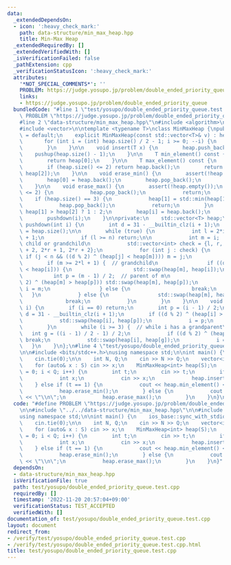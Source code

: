 ```yaml
---
data:
  _extendedDependsOn:
  - icon: ':heavy_check_mark:'
    path: data-structure/min_max_heap.hpp
    title: Min-Max Heap
  _extendedRequiredBy: []
  _extendedVerifiedWith: []
  _isVerificationFailed: false
  _pathExtension: cpp
  _verificationStatusIcon: ':heavy_check_mark:'
  attributes:
    '*NOT_SPECIAL_COMMENTS*': ''
    PROBLEM: https://judge.yosupo.jp/problem/double_ended_priority_queue
    links:
    - https://judge.yosupo.jp/problem/double_ended_priority_queue
  bundledCode: "#line 1 \"test/yosupo/double_ended_priority_queue.test.cpp\"\n#define\
    \ PROBLEM \"https://judge.yosupo.jp/problem/double_ended_priority_queue\"\n\n\
    #line 2 \"data-structure/min_max_heap.hpp\"\n#include <algorithm>\n#include <cassert>\n\
    #include <vector>\n\ntemplate <typename T>\nclass MinMaxHeap {\npublic:\n    MinMaxHeap()\
    \ = default;\n    explicit MinMaxHeap(const std::vector<T>& v) : heap(v) {\n \
    \       for (int i = (int) heap.size() / 2 - 1; i >= 0; --i) {\n            pushdown(i);\n\
    \        }\n    }\n\n    void insert(T x) {\n        heap.push_back(x);\n    \
    \    pushup(heap.size() - 1);\n    }\n\n    T min_element() const {\n        assert(!heap.empty());\n\
    \        return heap[0];\n    }\n\n    T max_element() const {\n        assert(!heap.empty());\n\
    \        if (heap.size() <= 2) return heap.back();\n        return std::max(heap[1],\
    \ heap[2]);\n    }\n\n    void erase_min() {\n        assert(!heap.empty());\n\
    \        heap[0] = heap.back();\n        heap.pop_back();\n        pushdown(0);\n\
    \    }\n\n    void erase_max() {\n        assert(!heap.empty());\n        if (heap.size()\
    \ <= 2) {\n            heap.pop_back();\n            return;\n        }\n    \
    \    if (heap.size() == 3) {\n            heap[1] = std::min(heap[1], heap[2]);\n\
    \            heap.pop_back();\n            return;\n        }\n        int i =\
    \ heap[1] > heap[2] ? 1 : 2;\n        heap[i] = heap.back();\n        heap.pop_back();\n\
    \        pushdown(i);\n    }\n\nprivate:\n    std::vector<T> heap;\n\n    void\
    \ pushdown(int i) {\n        int d = 31 - __builtin_clz(i + 1);\n        int n\
    \ = heap.size();\n\n        while (true) {\n            int l = 2*i + 1, r = l\
    \ + 1;\n            if (l >= n) return;\n\n            int m = i;  // idx of smallest\
    \ child or grandchild\n            std::vector<int> check = {l, r, 2*l + 1, 2*l\
    \ + 2, 2*r + 1, 2*r + 2};\n            for (int j : check) {\n               \
    \ if (j < n && ((d % 2) ^ (heap[j] < heap[m]))) m = j;\n            }\n\n    \
    \        if (m >= 2*l + 1) {  // grandchild\n                if ((d % 2) ^ (heap[m]\
    \ < heap[i])) {\n                    std::swap(heap[m], heap[i]);\n          \
    \          int p = (m - 1) / 2;  // parent of m\n                    if ((d %\
    \ 2) ^ (heap[m] > heap[p])) std::swap(heap[m], heap[p]);\n                   \
    \ i = m;\n                } else {\n                    break;\n             \
    \   }\n            } else {\n                std::swap(heap[m], heap[i]);\n  \
    \              break;\n            }\n        }\n    }\n\n    void pushup(int\
    \ i) {\n        if (i == 0) return;\n        int p = (i - 1) / 2;\n        int\
    \ d = 31 - __builtin_clz(i + 1);\n        if ((d % 2) ^ (heap[i] > heap[p])) {\n\
    \            std::swap(heap[i], heap[p]);\n            i = p;\n            --d;\n\
    \        }\n        while (i >= 3) {  // while i has a grandparent\n         \
    \   int g = ((i - 1) / 2 - 1) / 2;\n            if ((d % 2) ^ (heap[i] > heap[g]))\
    \ break;\n            std::swap(heap[i], heap[g]);\n            i = g;\n     \
    \   }\n    }\n};\n#line 4 \"test/yosupo/double_ended_priority_queue.test.cpp\"\
    \n\n#include <bits/stdc++.h>\nusing namespace std;\n\nint main() {\n    ios_base::sync_with_stdio(false);\n\
    \    cin.tie(0);\n\n    int N, Q;\n    cin >> N >> Q;\n    vector<int> S(N);\n\
    \    for (auto& x : S) cin >> x;\n    MinMaxHeap<int> heap(S);\n    for (int i\
    \ = 0; i < Q; i++) {\n        int t;\n        cin >> t;\n        if (t == 0) {\n\
    \            int x;\n            cin >> x;\n            heap.insert(x);\n    \
    \    } else if (t == 1) {\n            cout << heap.min_element() << \"\\n\";\n\
    \            heap.erase_min();\n        } else {\n            cout << heap.max_element()\
    \ << \"\\n\";\n            heap.erase_max();\n        }\n    }\n}\n"
  code: "#define PROBLEM \"https://judge.yosupo.jp/problem/double_ended_priority_queue\"\
    \n\n#include \"../../data-structure/min_max_heap.hpp\"\n\n#include <bits/stdc++.h>\n\
    using namespace std;\n\nint main() {\n    ios_base::sync_with_stdio(false);\n\
    \    cin.tie(0);\n\n    int N, Q;\n    cin >> N >> Q;\n    vector<int> S(N);\n\
    \    for (auto& x : S) cin >> x;\n    MinMaxHeap<int> heap(S);\n    for (int i\
    \ = 0; i < Q; i++) {\n        int t;\n        cin >> t;\n        if (t == 0) {\n\
    \            int x;\n            cin >> x;\n            heap.insert(x);\n    \
    \    } else if (t == 1) {\n            cout << heap.min_element() << \"\\n\";\n\
    \            heap.erase_min();\n        } else {\n            cout << heap.max_element()\
    \ << \"\\n\";\n            heap.erase_max();\n        }\n    }\n}"
  dependsOn:
  - data-structure/min_max_heap.hpp
  isVerificationFile: true
  path: test/yosupo/double_ended_priority_queue.test.cpp
  requiredBy: []
  timestamp: '2022-11-20 20:57:04+09:00'
  verificationStatus: TEST_ACCEPTED
  verifiedWith: []
documentation_of: test/yosupo/double_ended_priority_queue.test.cpp
layout: document
redirect_from:
- /verify/test/yosupo/double_ended_priority_queue.test.cpp
- /verify/test/yosupo/double_ended_priority_queue.test.cpp.html
title: test/yosupo/double_ended_priority_queue.test.cpp
---
```

